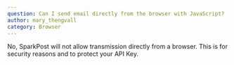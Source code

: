 ```yaml
---
question: Can I send email directly from the browser with JavaScript?
author: mary_thengvall
category: Browser
---
```

No, SparkPost will not allow transmission directly from a browser. This is for security reasons and to protect your API Key.
